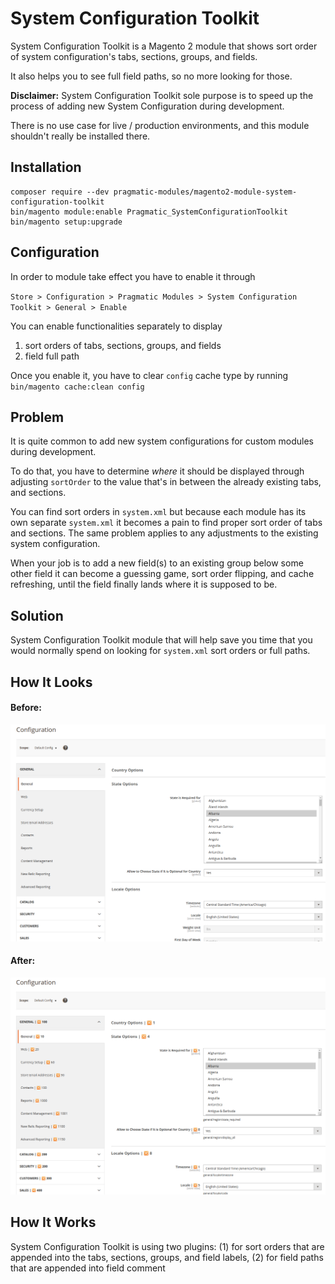 # System Configuration Toolkit

System Configuration Toolkit is a Magento 2 module that shows sort order of system configuration's tabs, sections, groups, and fields. 

It also helps you to see full field paths, so no more looking for those.

**Disclaimer:** System Configuration Toolkit sole purpose is to speed up the process of adding new System Configuration during development.

There is no use case for live / production environments, and this module shouldn't really be installed there.

## Installation
```
composer require --dev pragmatic-modules/magento2-module-system-configuration-toolkit
bin/magento module:enable Pragmatic_SystemConfigurationToolkit
bin/magento setup:upgrade
```

## Configuration

In order to module take effect you have to enable it through 

`Store > Configuration > Pragmatic Modules > System Configuration Toolkit > General > Enable`

You can enable functionalities separately to display

1. sort orders of tabs, sections, groups, and fields
2. field full path

Once you enable it, you have to clear `config` cache type by running `bin/magento cache:clean config`

## Problem

It is quite common to add new system configurations for custom modules during development. 

To do that, you have to determine *where* it should be displayed through adjusting `sortOrder` to the value that's in between the already existing tabs, and sections. 

You can find sort orders in `system.xml` but because each module has its own separate `system.xml` it becomes a pain to find proper sort order of tabs and sections. The same problem applies to any adjustments to the existing system configuration. 

When your job is to add a new field(s) to an existing group below some other field it can become a guessing game, sort order flipping, and cache refreshing, until the field finally lands where it is supposed to be.

## Solution

System Configuration Toolkit module that will help save you time that you would normally spend on looking for `system.xml` sort orders or full paths.


## How It Looks

#### Before:

![](before.png)

#### After:

![](after.png)

## How It Works

System Configuration Toolkit is using two plugins: (1) for sort orders that are appended into the tabs, sections, groups, and field labels, (2) for field paths that are appended into field comment
